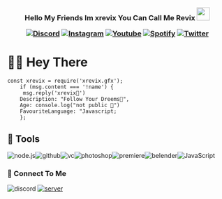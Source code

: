 <h3 align="center">Hello My Friends Im xrevix You Can Call Me Revix </a><img src="https://cdn.discordapp.com/emojis/862221093073715200.gif?v=1" width="30">





<p align="center">
  <a href="https://discord.gg/gpwu5SgVdg"><img alt="Discord" title="Discord" src="https://img.shields.io/badge/-Discord-7289DA?style=for-the-badge&logo=discord&logoColor=white"/></a>
  <a href="https://instagram.com/xrevix.gfx"><img alt="Instagram" title="Instagram" src="https://img.shields.io/badge/-Instagram-E1306C?style=for-the-badge&logo=instagram&logoColor=white"/></a>
  <a href="https://www.youtube.com/channel/UC1qEnKdcl5pen_04O8HpzOQ"><img alt="Youtube" title="Youtube" src="https://img.shields.io/badge/-Youtube-FF0000?style=for-the-badge&logo=youtube&logoColor=white"/></a>
     <a href="https://open.spotify.com/user/ilh15lfeqznq6s2egokr4njnd"><img alt="Spotify" title="Spotify" src="https://img.shields.io/badge/Spotify-%231DB954.svg?&style=for-the-badge&logo=spotify&logoColor=white"/></a>
  <a href="https://twitter.com/xrevix_fn"><img alt="Twitter" title="Twitter" src="https://img.shields.io/badge/-Twitter-7289DA?style=for-the-badge&logo=Twitter&logoColor=white"/></a>
  
  
  
</p>

#  🙋‍♂️ Hey There
```
const xrevix = require('xrevix.gfx');
    if (msg.content === '!name') {
     msg.reply('xrevix👻')
    Description: "Follow Your Dreems💚",
    Age: console.log("not public 💩")
    FavouriteLanguage: "Javascript; 
    };
```

## 🔧 Tools

![node.js](https://img.icons8.com/color/40/nodejs.png)![github](https://img.icons8.com/material-outlined/40/github.png)![vc](https://img.icons8.com/color/40/visual-studio-code-2019.png)![photoshop](https://img.icons8.com/fluent/40/adobe-photoshop.png)![premiere](https://img.icons8.com/color/40/adobe-premiere-pro--v1.png)![belender](https://upload.wikimedia.org/wikipedia/commons/thumb/0/0c/Blender_logo_no_text.svg/40px-Blender_logo_no_text.svg.png)![JavaScript](https://img.icons8.com/color/40/javascript.png)





### 🔗 Connect To Me



  ![discord](https://discord.c99.nl/widget/theme-3/777449557876277249.png)
  [![server](https://discord.com/api/guilds/860065216309493770/widget.png?style=banner2)](https://discord.gg/Qk6j2fpeat) 


